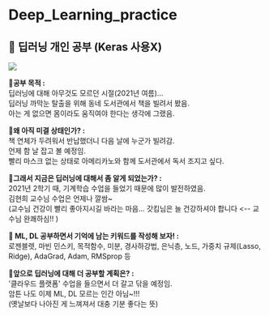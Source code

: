 # Deep_Learning_practice
<h2><strong>📗 딥러닝 개인 공부 (Keras 사용X)</strong></h2>
<img src="https://img.shields.io/badge/Python-3766AB?style=flat-square&logo=Python&logoColor=white"/></a> 
</br>

🔸<strong>공부 목적 : </strong>  
딥러닝에 대해 아무것도 모르던 시절(2021년 여름)...    
딥러닝 까막눈 탈출을 위해 동네 도서관에서 책을 빌려서 봤음.   
아는 게 없으면 몸이라도 움직여야 한다는 생각에 그랬음.
</br>

🔸<strong>왜 아직 미결 상태인가? : </strong>    
책 연체가 두려워서 반납했더니 다음 날에 누군가 빌려감.   
언제 함 날 잡고 볼 예정임.   
빨리 마스크 없는 상태로 아메리카노와 함께 도서관에서 독서 조지고 싶다.
</br>

🔸<strong>그래서 지금은 딥러닝에 대해서 좀 알게 되었는가? : </strong>    
2021년 2학기 때, 기계학습 수업을 들었기 때문에 많이 발전하였음.     
김현희 교수님 수업은 언제나 깔쌈~   
(교수님 건강이 빨리 좋아지시길 바라는 마음... 갓킴님은 늘 건강하셔야 합니다 <-- 교수님 완쾌하심!! )
</br>

🔸<strong> ML, DL 공부하면서 기억에 남는 키워드를 작성해 보자! : </strong>     
로젠블렛, 마빈 민스키, 목적함수, 미분, 경사하강법, 은닉층, 노드, 가중치 규제(Lasso, Ridge), AdaGrad, Adam, RMSprop 등

🔸<strong>앞으로 딥러닝에 대해 더 공부할 계획은? : </strong>     
'클라우드 플랫폼' 수업을 들으면서 더 갈고 닦을 예정임.     
암튼 나도 이제 ML, DL 모르는 인간 아님~!!!   
(옛날보다 나아진 게 느껴져서 대충 기분 좋다는 뜻)
